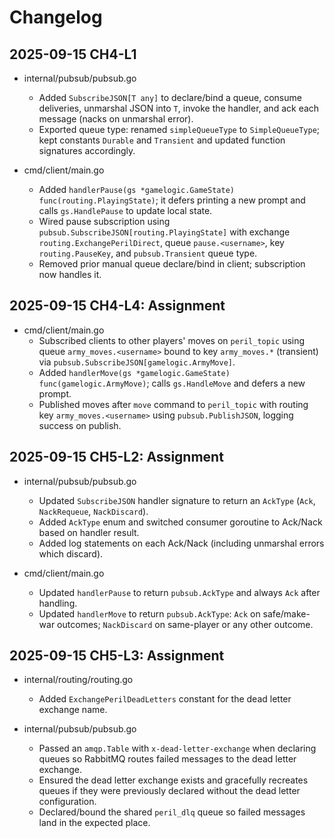 # Changelog

## 2025-09-15 CH4-L1

- internal/pubsub/pubsub.go
  - Added `SubscribeJSON[T any]` to declare/bind a queue, consume deliveries, unmarshal JSON into `T`, invoke the handler, and ack each message (nacks on unmarshal error).
  - Exported queue type: renamed `simpleQueueType` to `SimpleQueueType`; kept constants `Durable` and `Transient` and updated function signatures accordingly.

- cmd/client/main.go
  - Added `handlerPause(gs *gamelogic.GameState) func(routing.PlayingState)`; it defers printing a new prompt and calls `gs.HandlePause` to update local state.
  - Wired pause subscription using `pubsub.SubscribeJSON[routing.PlayingState]` with exchange `routing.ExchangePerilDirect`, queue `pause.<username>`, key `routing.PauseKey`, and `pubsub.Transient` queue type.
  - Removed prior manual queue declare/bind in client; subscription now handles it.

## 2025-09-15 CH4-L4: Assignment

- cmd/client/main.go
  - Subscribed clients to other players' moves on `peril_topic` using queue `army_moves.<username>` bound to key `army_moves.*` (transient) via `pubsub.SubscribeJSON[gamelogic.ArmyMove]`.
  - Added `handlerMove(gs *gamelogic.GameState) func(gamelogic.ArmyMove)`; calls `gs.HandleMove` and defers a new prompt.
  - Published moves after `move` command to `peril_topic` with routing key `army_moves.<username>` using `pubsub.PublishJSON`, logging success on publish.

## 2025-09-15 CH5-L2: Assignment

- internal/pubsub/pubsub.go
  - Updated `SubscribeJSON` handler signature to return an `AckType` (`Ack`, `NackRequeue`, `NackDiscard`).
  - Added `AckType` enum and switched consumer goroutine to Ack/Nack based on handler result.
  - Added log statements on each Ack/Nack (including unmarshal errors which discard).

- cmd/client/main.go
  - Updated `handlerPause` to return `pubsub.AckType` and always `Ack` after handling.
  - Updated `handlerMove` to return `pubsub.AckType`: `Ack` on safe/make-war outcomes; `NackDiscard` on same-player or any other outcome.

## 2025-09-15 CH5-L3: Assignment

- internal/routing/routing.go
  - Added `ExchangePerilDeadLetters` constant for the dead letter exchange name.

- internal/pubsub/pubsub.go
  - Passed an `amqp.Table` with `x-dead-letter-exchange` when declaring queues so RabbitMQ routes failed messages to the dead letter exchange.
  - Ensured the dead letter exchange exists and gracefully recreates queues if they were previously declared without the dead letter configuration.
  - Declared/bound the shared `peril_dlq` queue so failed messages land in the expected place.
